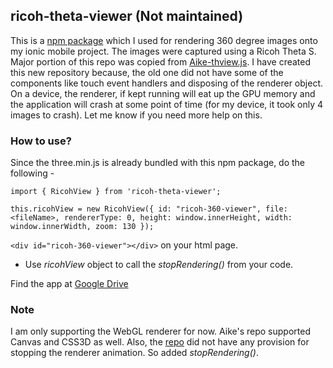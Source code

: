 ## ricoh-theta-viewer (Not maintained)

This is a [npm package](https://www.npmjs.com/package/ricoh-theta-viewer) which I used for rendering 360 degree images onto my ionic mobile project. The images were captured using a Ricoh Theta S.
Major portion of this repo was copied from [Aike-thview.js](https://github.com/aike/thview.js). I have created this new repository because, the old one did not have some of the components like touch event handlers and disposing of the renderer object. On a device, the renderer, if kept running will eat up the GPU memory and the application will crash at some point of time (for my device, it took only 4 images to crash). Let me know if you need more help on this.

### How to use?

Since the three.min.js is already bundled with this npm package, do the following - 

`import { RicohView } from 'ricoh-theta-viewer';`

`this.ricohView = new RicohView({ id: "ricoh-360-viewer", file: <fileName>, rendererType: 0, height: window.innerHeight, width: window.innerWidth, zoom: 130 });`

`<div id="ricoh-360-viewer"></div>` on your html page.

- Use _ricohView_ object to call the _stopRendering()_ from your code.

Find the app at [Google Drive](https://drive.google.com/open?id=0B_Li6uw9FByMd19kamlDOS13YkU)


### Note

I am only supporting the WebGL renderer for now. Aike's repo supported Canvas and CSS3D as well. Also, the [repo](https://github.com/aike/thview.js) did not have any provision for stopping the renderer animation. So added _stopRendering()_.
